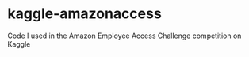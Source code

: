 kaggle-amazonaccess
===================

Code I used in the Amazon Employee Access Challenge competition on Kaggle
